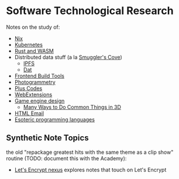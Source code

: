 # Software Technological Research

Notes on the study of:

- [Nix](945eed3f-350f-4460-95b7-a96ca5e5cd6d.md)
- [Kubernetes](f7ab56ca-06db-4c96-808f-4d0b0ee47819.md)
- [Rust and WASM](a0efb9a5-5ec8-4ced-8c1b-6b6a338277ce.md)
- Distributed data stuff (a la [Smuggler's Cove](58d3072a-0670-4bc3-9db2-fca214ca725e.md))
  - [IPFS](24079268-feb1-43bd-93ae-daff3da9062e.md)
  - [Dat](435af1fd-1d1c-42b6-a591-bfa12141c031.md)
- [Frontend Build Tools](961948fd-a768-4664-81c8-e85043c6bffa.md)
- [Photogrammetry](706a83cf-d2e9-43eb-8e02-dfccf4feddf8.md)
- [Plus Codes](d6275afb-9e9f-47a3-9a8a-338ddf870ccd.md)
- [WebExtensions](34349df2-97b4-4095-8df4-d37056211e46.md)
- [Game engine design](51ac772b-2ac7-4f9e-a836-0d6460b132d2.md)
  - [Many Ways to Do Common Things in 3D](5f910a50-494d-47a1-afce-0845d0d9c1a1.md)
- [HTML Email](d30a8fbd-034e-4292-acdc-60218cc19e7e.md)
- [Esoteric programming languages](159de284-6389-482f-85cc-26934b48af26.md)

## Synthetic Note Topics

the old "repackage greatest hits with the same theme as a clip show" routine (TODO: document this with the Academy):

- [Let's Encrypt nexus](4ea48809-1a9d-42b6-aebc-22902d831c24.md) explores notes that touch on Let's Encrypt
